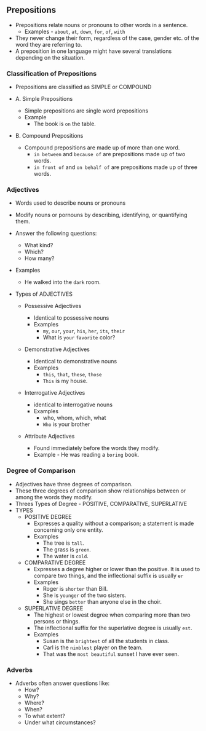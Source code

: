 ## Prepositions

- Prepositions relate nouns or pronouns to other words in a sentence.
  - Examples - `about`, `at`, `down`, `for`, `of`, `with`
- They never change their form, regardless of the case, gender etc. of the word they are referring to.
- A preposition in one language might have several translations depending on the situation.

### Classification of Prepositions

- Prepositions are classified as SIMPLE or COMPOUND

- A. Simple Prepositions
  - Simple prepositions are single word prepositions
  - Example
    - The book is `on` the table.
- B. Compound Prepositions

  - Compound prepositions are made up of more than one word.
    - `in between` and `because of` are prepositions made up of two words.
    - `in front of` and `on behalf of` are prepositions made up of three words.

### Adjectives

- Words used to describe nouns or pronouns
- Modify nouns or pornouns by describing, identifying, or quantifying them.
- Answer the following questions:
  - What kind?
  - Which?
  - How many?
- Examples

  - He walked into the `dark` room.

- Types of ADJECTIVES

  - Possessive Adjectives

    - Identical to possessive nouns
    - Examples
      - `my`, `our`, `your`, `his`, `her`, `its`, `their`
      - What is `your` `favorite` color?

  - Demonstrative Adjectives
    - Identical to demonstrative nouns
    - Examples
      - `this`, `that`, `these`, `those`
      - `This` is my house.
  - Interrogative Adjectives
    - identical to interrogative nouns
    - Examples
      - who, whom, which, what
      - `Who` is your brother
  - Attribute Adjectives
    - Found immediately before the words they modify.
    - Example - He was reading a `boring` book.

### Degree of Comparison

- Adjectives have three degrees of comparison.
- These three degrees of comparison show relationships between or among the words they modify.
- Threes Types of Degree - POSITIVE, COMPARATIVE, SUPERLATIVE
- TYPES
  - POSITIVE DEGREE
    - Expresses a quality without a comparison; a statement is made concerning only one entity.
    - Examples
      - The tree is `tall`.
      - The grass is `green`.
      - The water is `cold`.
  - COMPARATIVE DEGREE
    - Expresses a degree higher or lower than the positive. It is used to compare two things, and the
      inflectional suffix is usually `er`
    - Examples
      - Roger is `shorter` than Bill.
      - She is `younger` of the two sisters.
      - She sings `better` than anyone else in the choir.
  - SUPERLATIVE DEGREE
    - The highest or lowest degree when comparing more than two persons or things.
    - The inflectional suffix for the superlative degree is usually `est`.
    - Examples
      - Susan is the `brightest` of all the students in class.
      - Carl is the `nimblest` player on the team.
      - That was the `most beautiful` sunset I have ever seen.

### Adverbs

- Adverbs often answer questions like:
  - How?
  - Why?
  - Where?
  - When?
  - To what extent?
  - Under what circumstances?
